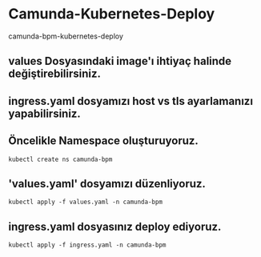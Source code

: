 # Camunda-Kubernetes-Deploy
camunda-bpm-kubernetes-deploy

## values Dosyasındaki image'ı ihtiyaç halinde değiştirebilirsiniz.
## ingress.yaml dosyamızı host vs tls ayarlamanızı yapabilirsiniz.

## Öncelikle Namespace oluşturuyoruz.
```
kubectl create ns camunda-bpm
```
## 'values.yaml' dosyamızı düzenliyoruz.

```
kubectl apply -f values.yaml -n camunda-bpm
```
## ingress.yaml dosyasınız deploy ediyoruz.

```
kubectl apply -f ingress.yaml -n camunda-bpm
```
